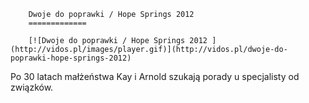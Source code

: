 
        Dwoje do poprawki / Hope Springs 2012 
        =============
        
        [![Dwoje do poprawki / Hope Springs 2012 ](http://vidos.pl/images/player.gif)](http://vidos.pl/dwoje-do-poprawki-hope-springs-2012)
        
        
 Po 30 latach małżeństwa Kay i Arnold szukają porady u specjalisty od związków.
    